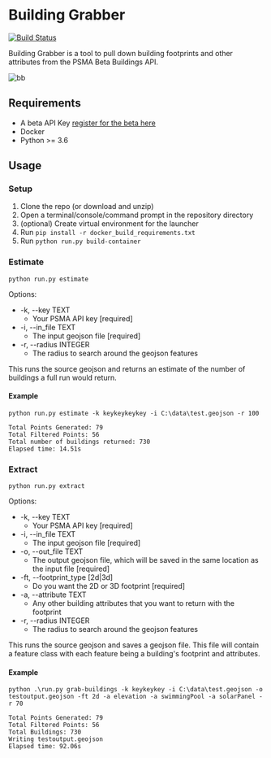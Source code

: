 # Building Grabber

[![Build Status](https://img.shields.io/badge/version-2.0.0-brightgreen.svg)](https://semver.org/)

Building Grabber is a tool to pull down building footprints and other attributes from the PSMA Beta Buildings API.

![bb](https://user-images.githubusercontent.com/44757652/51155765-b9233c80-18cc-11e9-98f6-697f6cc405e0.png)

## Requirements

- A beta API Key [register for the beta here](https://developer.psma.com.au/beta-program)
- Docker
- Python >= 3.6

## Usage

### Setup

1. Clone the repo (or download and unzip)
2. Open a terminal/console/command prompt in the repository directory
3. (optional) Create virtual environment for the launcher
4. Run `pip install -r docker_build_requirements.txt`
5. Run `python run.py build-container`

### Estimate

`python run.py estimate`

Options:
- -k, --key TEXT
  - Your PSMA API key  [required]
- -i, --in_file TEXT
  - The input geojson file  [required]
- -r, --radius INTEGER
  - The radius to search around the geojson features

This runs the source geojson and returns an estimate of the number of buildings a full run would return.

#### Example

```
python run.py estimate -k keykeykeykey -i C:\data\test.geojson -r 100

Total Points Generated: 79
Total Filtered Points: 56
Total number of buildings returned: 730
Elapsed time: 14.51s
```

### Extract

`python run.py extract`

Options:
- -k, --key TEXT 
  - Your PSMA API key  [required]
- -i, --in_file TEXT
  - The input geojson file  [required]
- -o, --out_file TEXT            
  - The output geojson file, which will be saved in the same location as the input file [required]
- -ft, --footprint_type [2d|3d]
  - Do you want the 2D or 3D footprint [required]
- -a, --attribute TEXT
  - Any other building attributes that you want to return with the footprint
- -r, --radius INTEGER
  - The radius to search around the geojson features
                                 
This runs the source geojson and saves a geojson file. This file will contain a feature class with each feature being a building's footprint and attributes.

#### Example

```
python .\run.py grab-buildings -k keykeykey -i C:\data\test.geojson -o testoutput.geojson -ft 2d -a elevation -a swimmingPool -a solarPanel -r 70

Total Points Generated: 79
Total Filtered Points: 56
Total Buildings: 730
Writing testoutput.geojson
Elapsed time: 92.06s
```
